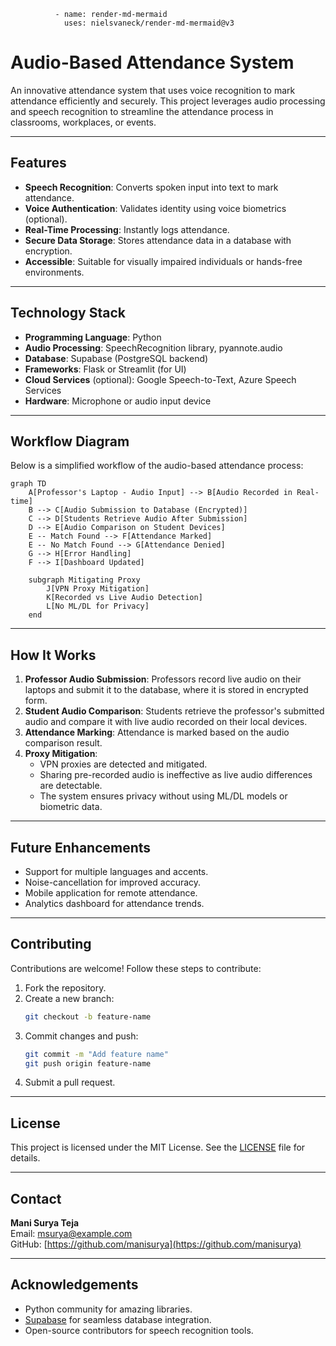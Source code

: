               - name: render-md-mermaid
                uses: nielsvaneck/render-md-mermaid@v3
# Audio-Based Attendance System

An innovative attendance system that uses voice recognition to mark attendance efficiently and securely. This project leverages audio processing and speech recognition to streamline the attendance process in classrooms, workplaces, or events.

---

## Features

- **Speech Recognition**: Converts spoken input into text to mark attendance.
- **Voice Authentication**: Validates identity using voice biometrics (optional).
- **Real-Time Processing**: Instantly logs attendance.
- **Secure Data Storage**: Stores attendance data in a database with encryption.
- **Accessible**: Suitable for visually impaired individuals or hands-free environments.

---

## Technology Stack

- **Programming Language**: Python
- **Audio Processing**: SpeechRecognition library, pyannote.audio
- **Database**: Supabase (PostgreSQL backend)
- **Frameworks**: Flask or Streamlit (for UI)
- **Cloud Services** (optional): Google Speech-to-Text, Azure Speech Services
- **Hardware**: Microphone or audio input device

---

## Workflow Diagram

Below is a simplified workflow of the audio-based attendance process:

```mermaid
graph TD
    A[Professor's Laptop - Audio Input] --> B[Audio Recorded in Real-time]
    B --> C[Audio Submission to Database (Encrypted)]
    C --> D[Students Retrieve Audio After Submission]
    D --> E[Audio Comparison on Student Devices]
    E -- Match Found --> F[Attendance Marked]
    E -- No Match Found --> G[Attendance Denied]
    G --> H[Error Handling]
    F --> I[Dashboard Updated]

    subgraph Mitigating Proxy
        J[VPN Proxy Mitigation]
        K[Recorded vs Live Audio Detection]
        L[No ML/DL for Privacy]
    end
```

---

## How It Works

1. **Professor Audio Submission**: Professors record live audio on their laptops and submit it to the database, where it is stored in encrypted form.
2. **Student Audio Comparison**: Students retrieve the professor's submitted audio and compare it with live audio recorded on their local devices.
3. **Attendance Marking**: Attendance is marked based on the audio comparison result.
4. **Proxy Mitigation**:
   - VPN proxies are detected and mitigated.
   - Sharing pre-recorded audio is ineffective as live audio differences are detectable.
   - The system ensures privacy without using ML/DL models or biometric data.

---

## Future Enhancements

- Support for multiple languages and accents.
- Noise-cancellation for improved accuracy.
- Mobile application for remote attendance.
- Analytics dashboard for attendance trends.

---

## Contributing

Contributions are welcome! Follow these steps to contribute:
1. Fork the repository.
2. Create a new branch:
   ```bash
   git checkout -b feature-name
   ```
3. Commit changes and push:
   ```bash
   git commit -m "Add feature name"
   git push origin feature-name
   ```
4. Submit a pull request.

---

## License

This project is licensed under the MIT License. See the [LICENSE](LICENSE) file for details.

---

## Contact

**Mani Surya Teja**  
Email: [msurya@example.com](mailto:msurya@example.com)  
GitHub: [https://github.com/manisurya](https://github.com/manisurya)

---

## Acknowledgements

- Python community for amazing libraries.
- [Supabase](https://supabase.com/) for seamless database integration.
- Open-source contributors for speech recognition tools.
